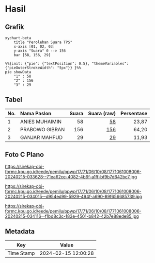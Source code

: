 # Hasil

## Grafik

```mermaid
xychart-beta
    title "Perolehan Suara TPS"
    x-axis [01, 02, 03]
    y-axis "Suara" 0 --> 156
    bar [58, 156, 29]
```

```mermaid
%%{init: {"pie": {"textPosition": 0.5}, "themeVariables": {"pieOuterStrokeWidth": "5px"}} }%%
pie showData
    "1" : 58
    "2" : 156
    "3" : 29
```

## Tabel

| No. | Nama Paslon    | Suara | Suara (raw) | Persentase |
|:--- |:-------------- | -----:| -----------:| ----------:|
| 1   | ANIES MUHAIMIN | 58    | [58][p-1]   | 23,87      |
| 2   | PRABOWO GIBRAN | 156   | [156][p-2]  | 64,20      |
| 3   | GANJAR MAHFUD  | 29    | [29][p-3]   | 11,93      |


[p-1]: https://github.com/gigit-pemilu/pemilu-2024-17-bengkulu/blob/main/pilpres/hitung-suara/sub/17-bengkulu/sub/71-kota-bengkulu/sub/06-ratu-agung/sub/1008-lempuing/sub/006-tps/sub/paslon-1.txt
[p-2]: https://github.com/gigit-pemilu/pemilu-2024-17-bengkulu/blob/main/pilpres/hitung-suara/sub/17-bengkulu/sub/71-kota-bengkulu/sub/06-ratu-agung/sub/1008-lempuing/sub/006-tps/sub/paslon-2.txt
[p-3]: https://github.com/gigit-pemilu/pemilu-2024-17-bengkulu/blob/main/pilpres/hitung-suara/sub/17-bengkulu/sub/71-kota-bengkulu/sub/06-ratu-agung/sub/1008-lempuing/sub/006-tps/sub/paslon-3.txt

## Foto C Plano

https://sirekap-obj-formc.kpu.go.id/eede/pemilu/ppwp/17/71/06/10/08/1771061008006-20240215-033628--71ea62ce-4082-4b6f-a1ff-bf9b7d642bc7.jpg

https://sirekap-obj-formc.kpu.go.id/eede/pemilu/ppwp/17/71/06/10/08/1771061008006-20240215-034015--d954ed99-5929-494f-a690-89f656685739.jpg

https://sirekap-obj-formc.kpu.go.id/eede/pemilu/ppwp/17/71/06/10/08/1771061008006-20240215-034116--f1bd8c3c-183e-4501-b842-42b7e88ede85.jpg


## Metadata

| Key        | Value               |
| ---------- | ------------------- |
| Time Stamp | 2024-02-15 12:00:28 |



